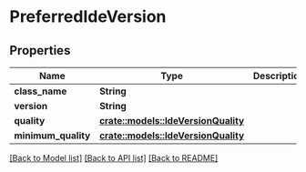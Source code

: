 # PreferredIdeVersion

## Properties

Name | Type | Description | Notes
------------ | ------------- | ------------- | -------------
**class_name** | **String** |  | 
**version** | **String** |  | 
**quality** | [**crate::models::IdeVersionQuality**](IdeVersionQuality.md) |  | 
**minimum_quality** | [**crate::models::IdeVersionQuality**](IdeVersionQuality.md) |  | 

[[Back to Model list]](../README.md#documentation-for-models) [[Back to API list]](../README.md#documentation-for-api-endpoints) [[Back to README]](../README.md)


